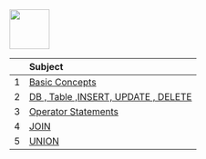 <img src="https://img.shields.io/badge/-SQL%20-brightgreen" height=70px>

|     |  Subject           |
|:---:|:------------------------------| 
|  1  |[Basic Concepts](https://github.com/sshalem/SQL/tree/main/1_Basic_Concepts)   | 
|  2  |[DB , Table ,INSERT, UPDATE , DELETE](https://github.com/sshalem/SQL/tree/main/2_DataBase_TABLE_Insert_Update_Delete)   | 
|  3  |[Operator Statements](https://github.com/sshalem/SQL/tree/main/3_Operator_Statements)   | 
|  4  |[JOIN](#-)   | 
|  5  |[UNION](#-)   | 

